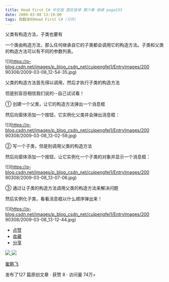 ```yaml
---
title: Head First C# 中文版 图文皆译 第六章 继承 page233
date: 2009-03-08 13:19:00
tags: 我翻译的Head First C#（习作）
---
```

父类有构造方法，子类也要有

一个类由构造方法，那么任何继承自它的子类都会调用它的构造方法。子类和父类的构造方法可以有不同的参数列表。

![](https://p-blog.csdn.net/images/p_blog_csdn_net/cuipengfei1/EntryImages/200
90308/2009-03-08_12-54-35.jpg)

父类的构造方法首先得以调用，然后才执行子类的构造方法

但是别盲目相信我们说的--自己试试看！

①  创建一个父类，让它的构造方法弹出一个消息框

然后向窗体添加一个按钮，它实例化父类并会弹出消息框：

![](https://p-blog.csdn.net/images/p_blog_csdn_net/cuipengfei1/EntryImages/200
90308/2009-03-08_13-02-59.jpg)

②  写一个子类，但是别调用父类的构造方法

然后向窗体添加一个按钮，让它实例化一个子类的对象并显示一个消息框：

![](https://p-blog.csdn.net/images/p_blog_csdn_net/cuipengfei1/EntryImages/200
90308/2009-03-08_13-07-06.jpg)

③  通过让子类的构造方法调用父类的构造方法来解决问题

然后实例化子类，看看消息框以什么顺序弹出来！

![](https://p-blog.csdn.net/images/p_blog_csdn_net/cuipengfei1/EntryImages/200
90308/2009-03-08_13-12-44.jpg)

  * [ 点赞  ](javascript:;)
  * [ 收藏  ](javascript:;)
  * [ 分享 ](javascript:;)

[ ![](https://profile.csdnimg.cn/5/2/5/3_cuipengfei1)
![](https://g.csdnimg.cn/static/user-reg-year/1x/11.png)
](https://blog.csdn.net/cuipengfei1)

[ 崔鹏飞 ](https://blog.csdn.net/cuipengfei1)

发布了127 篇原创文章  ·  获赞 8  ·  访问量 74万+


